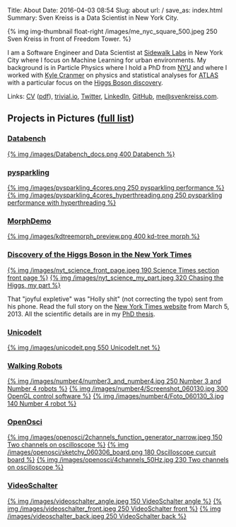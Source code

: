 Title: About
Date: 2016-04-03 08:54
Slug: about
url: /
save_as: index.html
Summary: Sven Kreiss is a Data Scientist in New York City.


<!-- {% img img-thumbnail float-right http://www.gravatar.com/avatar/1838de72eb5ce4b000c41c06dedb52c4.png?s=180 %} -->
{% img img-thumbnail float-right /images/me_nyc_square_500.jpeg 250 Sven Kreiss in front of Freedom Tower. %}

I am a Software Engineer and Data Scientist at [Sidewalk Labs](http://www.sidewalklabs.com) in New York City where I focus on Machine Learning for urban environments. My background is in Particle Physics where I hold a PhD from [NYU](http://physics.nyu.edu/) and where I worked with [Kyle Cranmer](http://physics.as.nyu.edu/object/kylecranmer.html) on physics and statistical analyses for [ATLAS](http://atlas.web.cern.ch/Atlas/Collaboration/) with a particular focus on the [Higgs Boson discovery](#discovery).

Links:
<span style="white-space: nowrap">[<i class="fa fa-file-text"></i> CV](/files/cv.html) ([pdf](/files/cv.pdf))</span>,
<span style="white-space: nowrap">[<i class="fa fa-rss"></i> trivial.io](http://trivial.io)</span>,
<span style="white-space: nowrap">[<i class="fa fa-twitter"></i> Twitter](https://twitter.com/svenkreiss)</span>,
<span style="white-space: nowrap">[<i class="fa fa-linkedin-square"></i> LinkedIn](http://www.linkedin.com/in/svenkreiss/)</span>,
<span style="white-space: nowrap">[<i class="fa fa-github"></i> GitHub](https://github.com/svenkreiss/)</span>,
<span style="white-space: nowrap">[<i class="fa fa-envelope"></i> me@svenkreiss.com](mailto:me@svenkreiss.com)</span>.



## Projects in Pictures ([full list](/projects.html))

### [Databench](http://databench.trivial.io)
[{% img /images/Databench_docs.png 400 Databench %}](http://databench.trivial.io)

### [pysparkling](http://pysparkling.trivial.io)
[{% img /images/pysparkling_4cores.png 250 pysparkling performance %}](http://pysparkling.trivial.io)
[{% img /images/pysparkling_4cores_hyperthreading.png 250 pysparkling performance with hyperthreading %}](http://pysparkling.trivial.io)

### [MorphDemo](/blog/morph-demo)
[{% img /images/kdtreemorph_preview.png 400 kd-tree morph %}](/blog/morph-demo)

<a name="discovery"></a>

### [Discovery of the Higgs Boson in the New York Times](http://www.nytimes.com/2013/03/05/science/chasing-the-higgs-boson-how-2-teams-of-rivals-at-CERN-searched-for-physics-most-elusive-particle.html?view=Opening_the_Box)
[{% img /images/nyt_science_front_page.jpeg 190 Science Times section front page %}](http://www.nytimes.com/2013/03/05/science/chasing-the-higgs-boson-how-2-teams-of-rivals-at-CERN-searched-for-physics-most-elusive-particle.html?view=Opening_the_Box)
[{% img /images/nyt_science_my_part.jpeg 320 Chasing the Higgs, my part %}](http://www.nytimes.com/2013/03/05/science/chasing-the-higgs-boson-how-2-teams-of-rivals-at-CERN-searched-for-physics-most-elusive-particle.html?view=Opening_the_Box)

That "joyful expletive" was "Holly shit" (not correcting the typo) sent from his phone.
Read the full story on the [New York Times website](http://www.nytimes.com/2013/03/05/science/chasing-the-higgs-boson-how-2-teams-of-rivals-at-CERN-searched-for-physics-most-elusive-particle.html?view=Opening_the_Box) from March 5, 2013.
All the scientific details are in my [PhD thesis](/blog/phd-thesis).

### [UnicodeIt](http://www.unicodeit.net)
[{% img /images/unicodeit.png 550 UnicodeIt.net %}](http://www.unicodeit.net)

### [Walking Robots](/number4.html)
[{% img /images/number4/number3_and_number4.jpg 250 Number 3 and Number 4 robots %}](/number4.html)
[{% img /images/number4/Screenshot_060130.jpg 300 OpenGL control software %}](/number4.html)
[{% img /images/number4/Foto_060130_3.jpg 140 Number 4 robot %}](/number4.html)

### [OpenOsci](/openosci.html)
[{% img /images/openosci/2channels_function_generator_narrow.jpeg 150 Two channels on oscilloscope %}](/openosci.html)
[{% img /images/openosci/sketchy_060306_board.png 180 Oscilloscope curcuit board %}](/openosci.html)
[{% img /images/openosci/4channels_50Hz.jpg 230 Two channels on oscilloscope %}](/openosci.html)

### [VideoSchalter](http://www.videoschalter.com)
[{% img /images/videoschalter_angle.jpeg 150 VideoSchalter angle %}](http://www.videoschalter.com)
[{% img /images/videoschalter_front.jpeg 250 VideoSchalter front %}](http://www.videoschalter.com)
[{% img /images/videoschalter_back.jpeg 250 VideoSchalter back %}](http://www.videoschalter.com)

